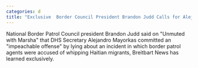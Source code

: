 ```yaml
---
categories: d
title: "Exclusive  Border Council President Brandon Judd Calls for Alejandro Mayorkass Impeachment in Podcast with Sen Marsha Blackburn"
---
```

National Border Patrol Council president Brandon Judd said on "Unmuted with Marsha" that DHS Secretary Alejandro Mayorkas committed an "impeachable offense" by lying about an incident in which border patrol agents were accused of whipping Haitian migrants, Breitbart News has learned exclusively. 